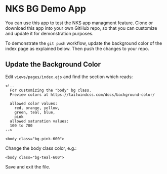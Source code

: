 # NKS BG Demo App

You can use this app to test the NKS app managment feature. Clone or download this app into your own GitHub repo, so that you can customize and update it for demonstration purposes.

To demonstrate the `git push` workflow, update the background color of the index page as explained below. Then push the changes to your repo.

## Update the Background Color

Edit `views/pages/index.ejs` and find the section which reads:

```
<!--
  For customizing the "body" bg class.
  Preview colors at https://tailwindcss.com/docs/background-color/

  allowed color values:
    red, orange, yellow,
    green, teal, blue,
    pink
  allowed saturation values:
  100 to 700
-->

<body class="bg-pink-600">
```

Change the body class color, e.g.:

```
<body class="bg-teal-600">
```

Save and exit the file.


